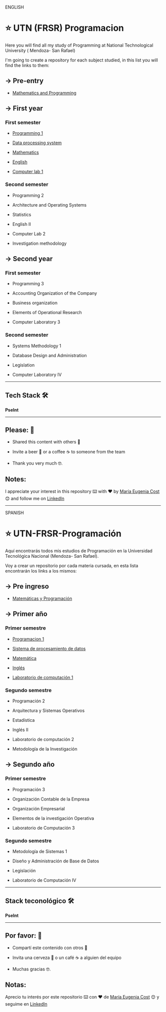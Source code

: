 ENGLISH 

# :star: UTN (FRSR) Programacion

Here you will find all my study of Programming at  National Technological University ( Mendoza- San Rafael)

I'm going to create a repository for each subject studied, in this list you will find the links to them:

## -> Pre-entry

- [Mathematics and Programming](https://github.com/eugenia1984/UTNFRSR-ingreso)

## -> First year

### First semester

- [Programming 1](https://github.com/eugenia1984/UTN-FRSR-Programacion1)

- [Data processing system](https://github.com/eugenia1984/UTN-FRSR-SISTEMA-DE-PROCCESAMIENTO-DE-DATOS)

- [Mathematics](https://github.com/eugenia1984/UTN-FRSR-Matematica)

- [English](https://github.com/eugenia1984/UTN-FRSR-Ingles1)

- [Computer lab 1](https://github.com/eugenia1984/UTN-FRSR-Laboratorio-de-computacion-1)

### Second semester


- Programming 2

- Architecture and Operating Systems

- Statistics

- English II

- Computer Lab 2

- Investigation methodology


## -> Second year


### First semester

- Programming 3

- Accounting Organization of the Company

- Business organization

- Elements of Operational Research

- Computer Laboratory 3


### Second semester

- Systems Methodology 1

- Database Design and Administration

- Legislation

- Computer Laboratory IV


---

## Tech Stack 🛠️

**PseInt**

---


## Please: 🎁

- Shared this content with others 📢

- Invite a beer 🍺 or a coffee ☕ to someone from the team

- Thank you very much 🤓.


## Notes: 

I appreciate your interest in this repository ⌨️ with ❤️ by [María Eugenia Cost](https://github.com/eugenia1984)  😊 and follow me on [LinkedIn](https://www.linkedin.com/in/maríaeugeniacosta/)

---

SPANISH

# :star: UTN-FRSR-Programación

Aquí encontrarás todos mis estudios de Programación en la Universidad Tecnológica Nacional (Mendoza- San Rafael).

Voy a crear un repositorio por cada materia cursada, en esta lista encontrarán los links a los mismos:

## -> Pre ingreso

- [Matemáticas y Programación](https://github.com/eugenia1984/UTNFRSR-ingreso)

## -> Primer año

### Primer semestre

- [Programacion 1](https://github.com/eugenia1984/UTN-FRSR-Programacion1)

- [Sistema de procesamiento de datos](https://github.com/eugenia1984/UTN-FRSR-SISTEMA-DE-PROCCESAMIENTO-DE-DATOS)

- [Matemática](https://github.com/eugenia1984/UTN-FRSR-Matematica)

- [Inglés](https://github.com/eugenia1984/UTN-FRSR-Ingles1)

- [Laboratorio de computación 1](https://github.com/eugenia1984/UTN-FRSR-Laboratorio-de-computacion-1)

### Segundo semestre


- Programación 2

- Arquitectura y Sistemas Operativos

- Estadística

- Inglés II

-  Laboratorio de computación 2

- Metodología de la Investigación


## -> Segundo año


### Primer semestre

- Programación 3

- Organización Contable de la Empresa

- Organización Empresarial

- Elementos de la investigación Operativa

- Laboratorio de Computación 3


### Segundo semestre

- Metodología de Sistemas 1

- Diseño y Administración de Base de Datos

- Legislación

- Laboratorio de Computación IV

---

## Stack teconológico 🛠️

**PseInt**

---


## Por favor: 🎁

- Compartí este contenido con otros 📢

- Invita una cerveza 🍺 o un café ☕ a alguien del equipo

- Muchas gracias 🤓.


## Notas: 

Aprecio tu interés por este repositorio ⌨️ con ❤️ de [María Eugenia Cost](https://github.com/eugenia1984)  😊 y seguime en [LinkedIn](https://www.linkedin.com/in/maríaeugeniacosta/)

